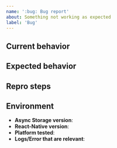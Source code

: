 ```yaml
---
name: ':bug: Bug report'
about: Something not working as expected
label: 'Bug'
---
```


## Current behavior

<!-- Describe the issue. -->

## Expected behavior

<!-- Describe what the desired behavior would be. -->

## Repro steps

<!-- Please provide us steps (in points) how we can reproduce the issue. -->

## Environment

- **Async Storage version**: <!-- @react-native-community/async-storage version set in package.json -->
- **React-Native version**: <!-- React Native version set in package.json -->
- **Platform tested**: <!--  iOS / Android -->
- **Logs/Error that are relevant**: <!-- link to your CI logs or semantic-release logs -->